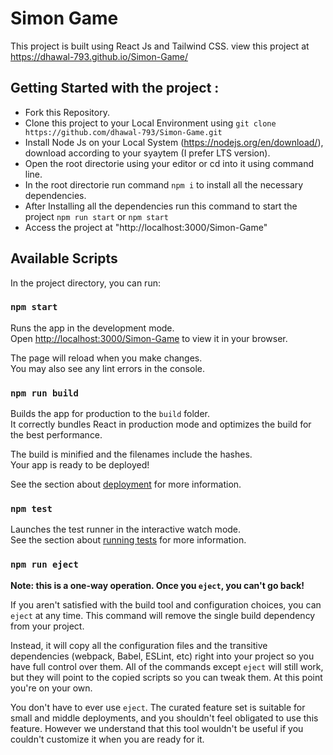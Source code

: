 # Simon Game

This project is built using React Js and Tailwind CSS.
view this project at  https://dhawal-793.github.io/Simon-Game/ 

## Getting Started with the project :
* Fork this Repository.
* Clone this project to your Local Environment using `git clone https://github.com/dhawal-793/Simon-Game.git `
* Install Node Js on your Local System (https://nodejs.org/en/download/), download according to your syaytem (I prefer LTS version).
* Open the root directorie using your editor or cd into it using command line.
* In the root directorie run command ` npm i ` to install all the necessary dependencies.
* After Installing all the dependencies run this command to start the project `npm run start` or `npm start`
* Access the project at "http://localhost:3000/Simon-Game"


## Available Scripts

In the project directory, you can run:

### `npm start`

Runs the app in the development mode.\
Open [http://localhost:3000/Simon-Game](http://localhost:3000) to view it in your browser.

The page will reload when you make changes.\
You may also see any lint errors in the console.

### `npm run build`

Builds the app for production to the `build` folder.\
It correctly bundles React in production mode and optimizes the build for the best performance.

The build is minified and the filenames include the hashes.\
Your app is ready to be deployed!

See the section about [deployment](https://facebook.github.io/create-react-app/docs/deployment) for more information.

### `npm test`

Launches the test runner in the interactive watch mode.\
See the section about [running tests](https://facebook.github.io/create-react-app/docs/running-tests) for more information.


### `npm run eject`

**Note: this is a one-way operation. Once you `eject`, you can't go back!**

If you aren't satisfied with the build tool and configuration choices, you can `eject` at any time. This command will remove the single build dependency from your project.

Instead, it will copy all the configuration files and the transitive dependencies (webpack, Babel, ESLint, etc) right into your project so you have full control over them. All of the commands except `eject` will still work, but they will point to the copied scripts so you can tweak them. At this point you're on your own.

You don't have to ever use `eject`. The curated feature set is suitable for small and middle deployments, and you shouldn't feel obligated to use this feature. However we understand that this tool wouldn't be useful if you couldn't customize it when you are ready for it.

